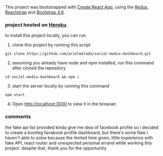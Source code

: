 

  

This project was bootstrapped with [Create React App](https://github.com/facebook/create-react-app), using the [Redux](https://redux.js.org/), [Reactstrap](https://reactstrap.github.io/) and [Bootstrap 4.6](https://getbootstrap.com/).

### project hosted on [Heroku](https://social-media-pacebook.herokuapp.com/)
  

to install this project locally, you can run
  

1. clone this project by running this script


`git clone https://github.com/arielmalada/social-media-dashboard.git`


2. assuming you already have node and npm installed, run this command after cloned the repository

  
`cd social-media-dashboard && npm i`

3. start the server locally by running this command


`npm start`

4. Open [http://localhost:3000](http://localhost:3000) to view it in the browser.

### comments

the fake api list provided kinda give me idea of facebook profile so i decided to create a bootleg facebook profile dashboard, but there's some flaw i haven't able to solve because the limited time given, little experience with fake API, react router and unexpected personal errand while working this project. despite that, thank you for the opportunity
